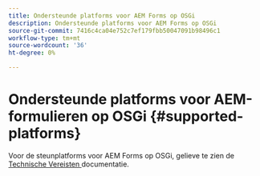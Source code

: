 ```yaml
---
title: Ondersteunde platforms voor AEM Forms op OSGi
description: Ondersteunde platforms voor AEM Forms op OSGi
source-git-commit: 7416c4ca04e752c7ef179fbb50047091b98496c1
workflow-type: tm+mt
source-wordcount: '36'
ht-degree: 0%

---
```



# Ondersteunde platforms voor AEM-formulieren op OSGi {#supported-platforms}

Voor de steunplatforms voor AEM Forms op OSGi, gelieve te zien de [ Technische Vereisten ](/help/sites-deploying/technical-requirements.md) documentatie.
